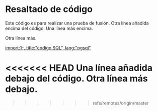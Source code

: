 # Resaltado de código

Este código es para realizar una prueba de fusión.
Otra línea añadida encima del código.
Una línea más encima.

Otra  línea más.

[import:1-, title:"codigo SQL", lang:"pgsql"](codigo.sql)

<<<<<<< HEAD
Una línea añadida debajo del código.
Otra línea más debajo.
=======


>>>>>>> refs/remotes/origin/master








